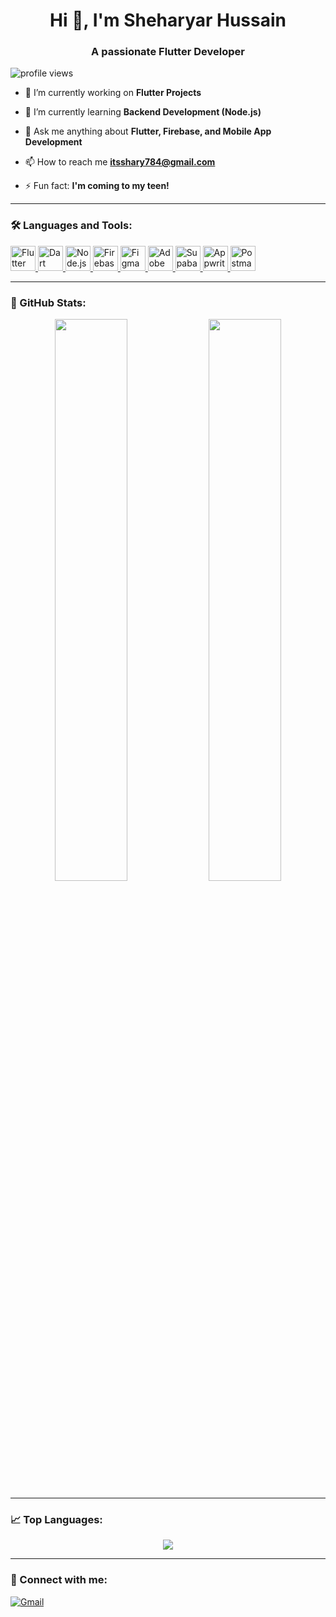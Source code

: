 <h1 align="center">Hi 👋, I'm Sheharyar Hussain</h1>
<h3 align="center">A passionate Flutter Developer</h3>

<p align="left"> <img src="https://komarev.com/ghpvc/?username=sheharyarhussain&label=Profile%20views&color=0e75b6&style=flat" alt="profile views" /> </p>

- 🔭 I’m currently working on **Flutter Projects**

- 🌱 I’m currently learning **Backend Development (Node.js)**

- 💬 Ask me anything about **Flutter, Firebase, and Mobile App Development**

- 📫 How to reach me **itsshary784@gmail.com**

- ⚡ Fun fact: **I'm coming to my teen!**

---

### 🛠️ Languages and Tools:
<p align="left"> 
  <a href="https://flutter.dev" target="_blank" rel="noreferrer"> 
    <img src="https://www.vectorlogo.zone/logos/flutterio/flutterio-icon.svg" alt="Flutter" width="40" height="40"/> 
  </a> 
  <a href="https://dart.dev" target="_blank" rel="noreferrer"> 
    <img src="https://www.vectorlogo.zone/logos/dartlang/dartlang-icon.svg" alt="Dart" width="40" height="40"/> 
  </a> 
  <a href="https://nodejs.org" target="_blank" rel="noreferrer"> 
    <img src="https://www.vectorlogo.zone/logos/nodejs/nodejs-icon.svg" alt="Node.js" width="40" height="40"/> 
  </a> 
  <a href="https://firebase.google.com/" target="_blank" rel="noreferrer"> 
    <img src="https://www.vectorlogo.zone/logos/firebase/firebase-icon.svg" alt="Firebase" width="40" height="40"/> 
  </a> 
  <a href="https://www.figma.com/" target="_blank" rel="noreferrer">
    <img src="https://www.vectorlogo.zone/logos/figma/figma-icon.svg" alt="Figma" width="40" height="40"/>
  </a>
  <a href="https://www.adobe.com/products/xd.html" target="_blank" rel="noreferrer">
    <img src="https://www.vectorlogo.zone/logos/adobe_xd/adobe_xd-icon.svg" alt="Adobe XD" width="40" height="40"/>
  </a>
  <a href="https://supabase.com/" target="_blank" rel="noreferrer">
    <img src="https://www.vectorlogo.zone/logos/supabase/supabase-icon.svg" alt="Supabase" width="40" height="40"/>
  </a>
  <a href="https://appwrite.io/" target="_blank" rel="noreferrer">
    <img src="https://www.vectorlogo.zone/logos/appwriteio/appwriteio-icon.svg" alt="Appwrite" width="40" height="40"/>
  </a>
  <a href="https://www.postman.com/" target="_blank" rel="noreferrer">
    <img src="https://www.vectorlogo.zone/logos/getpostman/getpostman-icon.svg" alt="Postman" width="40" height="40"/>
  </a>
</p>

---

### 🌟 GitHub Stats:
<p align="center">
  <img width="48%" src="https://github-readme-stats.vercel.app/api?username=itsshary&show_icons=true&theme=radical" />
  <img width="48%" src="https://github-readme-streak-stats.herokuapp.com/?user=itsshary&theme=radical" />
</p>

---

### 📈 Top Languages:
<p align="center">
  <img src="https://github-readme-stats.vercel.app/api/top-langs/?username=itsshary&layout=compact&theme=radical" />
</p>

---

### 🤝 Connect with me:
<p align="left">
  <a href="mailto:itsshary784@gmail.com"><img align="center" src="https://img.shields.io/badge/-Gmail-red?style=for-the-badge&logo=gmail&logoColor=white" alt="Gmail" /></a>
</p>

  
